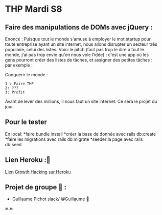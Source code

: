 # THP Mardi S8
##  Faire des manipulations de DOMs avec jQuery :
Enoncé : Puisque tout le monde s'amuse à employer le mot startup pour toute entreprise ayant un site internet, nous allons disrupter un secteur très populaire, celui des listes. Voici le pitch (faut pas trop le dire à tout le monde, j'ai pas trop envie qu'on nous vole l'idée) : c'est une app où les gens pourront créer des listes de tâches, et assigner des petites tâches : par exemple :

Conquérir le monde :

    1 : Faire THP
    2: ???
    3: Profit

Avant de lever des millions, il nous faut un site internet. Ce sera le projet du jour.

## Pour le tester
En local: 
*faire bundle install
*créer la base de donnée avec rails db:create
*faire les migrations avec rails db:migrate
*seeder la page avec rails db:seed

## Lien Heroku ::tiger:
[Lien Growth Hacking sur Heroku](https://growth-hacking-thp.herokuapp.com/)

## Projet de groupe :tea: :

* Guillaume Pichot   slack/  @Guillaume :tropical_fish:

:end: :end: